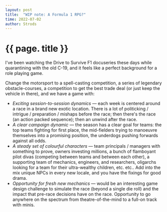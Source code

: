 ```yaml
---
layout: post
title:  "WIP note: A Formula 1 RPG?"
time: 2022-07-02
author: Strods
---
```


# {{ page. title }}
I've been watching the Drive to Survive F1 docuseries these days while quarantining with the old C-19, and it feels like a perfect background for a role playing game. 

Change the motorsport to a spell-casting competition, a series of legendary obstacle-courses, a competition to get the best trade deal (or just keep the vehicle in there), and we have a game with: 
- *Exciting session-to-session dynamics* — each week is centered around a race in a brand new exotic location. There is a lot of politicking / intrigue / preparation / mishaps before the race; then there's the race (an action packed sequence); then an unwind after the race. 
- *A clear campaign dynamic* — the season has a clear goal for teams: the top teams fighting for first place, the mid-fielders trying to manoeuvre themselves into a promising position, the underdogs pushing forwards against all odds.
- *A steady set of colourful characters* — team principals / managers with something to prove, owners investing millions, a bunch of flamboyant pilot divas (competing between teams and between each other), a supporting team of mechanics, engineers, and researchers, oligarchs looking for a team for their ultra-wealthy children, etc. etc.. Add into the mix unique NPCs in every new locale, and you have the fixings for good drama. 
- *Opportunity for fresh new mechanics* — would be an interesting game design challenge to simulate the race (beyond a single die roll) and the impact that pre-race decisions have on the race. Opportunity to go anywhere on the spectrum from theatre-of-the-mind to a full-on track with minis. 